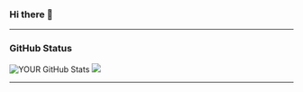 ### Hi there 👋

<!--
**thaisamorandini89/thaisamorandini89** is a ✨ _special_ ✨ repository because its `README.md` (this file) appears on your GitHub profile.

Here are some ideas to get you started:

- 🔭 I’m currently working on ...
- 🌱 I’m currently learning ...
- 👯 I’m looking to collaborate on ...
- 🤔 I’m looking for help with ...
- 💬 Ask me about ...
- 📫 How to reach me: ...
- 😄 Pronouns: ...
- ⚡ Fun fact: ...
-->

<hr>

### GitHub Status

![YOUR GitHub Stats](https://github-readme-stats.vercel.app/api?username=thaisamorandini89&show_icons=true&theme=dracula")
<img src ="https://github-readme-stats.vercel.app/api/top-langs/?username=thaisamorandini89&layout=compact&hide_border=true&langs_count=10">

<hr>

